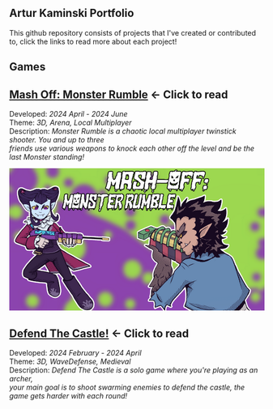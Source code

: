 ## Artur Kaminski Portfolio
This github repository consists of projects that I've created or contributed to, click the links to read more about each project!

## Games

## [Mash Off: Monster Rumble](https://github.com/Pirat1001/Portfolio/tree/main/Mash-Off%3A%20Monster%20Rumble) ← Click to read
Developed: _2024 April - 2024 June_  
Theme: _3D, Arena, Local Multiplayer_  
Description: _Monster Rumble is a chaotic local multiplayer twinstick shooter. You and up to three  
friends use various weapons to knock each other off the level and be the last Monster standing!_

![image](https://github.com/Pirat1001/Portfolio/blob/main/Images/mash-off-monsterrumble_logo.png)  


  
## [Defend The Castle!](https://www.google.se/?hl=sv) ← Click to read
Developed: _2024 February - 2024 April_  
Theme: _3D, WaveDefense, Medieval_  
Description: _Defend The Castle is a solo game where you're playing as an archer,  
your main goal is to shoot swarming enemies to defend the castle, the game gets harder with each round!_
